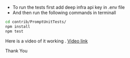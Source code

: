 - To run the tests first add deep infra api key in .env file
-  And then run the following commands in terminall
```bash
cd contrib/PromptUnitTests/
npm install
npm test
```
Here is a video of it working . [Video link](
https://youtu.be/DNXDCWD64GM)

Thank You



